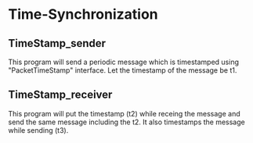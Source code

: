# Time-Synchronization

TimeStamp_sender
------------------
This program will send a periodic message which is timestamped using "PacketTimeStamp"
interface. Let the timestamp of the message be t1.

TimeStamp_receiver
------------------

This program will put the timestamp (t2) while receing the message and send the same message including the t2.
It also timestamps the message while sending (t3).
